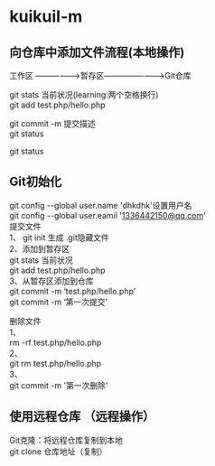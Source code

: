 # kuikuiI-m


## 向仓库中添加文件流程(本地操作)

工作区 ——————>暂存区————————>Git仓库

git stats     当前状况(learning:两个空格换行)  
git add test.php/hello.php

git commit -m 提交描述  
git status

git status    

## Git初始化  
git config --global user.name 'dhkdhk'设置用户名  
git config --global user.eamil '1336442150@qq.com'      
提交文件  
1、 
git init 生成 .git隐藏文件  
2、添加到暂存区  
git stats     当前状况  
git add test.php/hello.php  
3、从暂存区添加到仓库  
git commit -m  ‘test.php/hello.php’  
git commit -m  ‘第一次提交’  


删除文件  
1、  
rm -rf test.php/hello.php  
2、   
git rm test.php/hello.php    
3、  
git commit -m '第一次删除'  





## 使用远程仓库   （远程操作）  

Git克隆：将远程仓库复制到本地  
git clone 仓库地址（复制）














